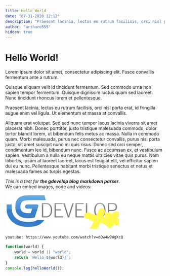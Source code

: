 ```yaml
---
title: Hello World
date: "07-31-2020 12:12"
description: "Praesent lacinia, lectus eu rutrum facilisis, orci nisl porta erat, id fringilla augue enim vel ligula. Ut elementum et massa at convallis."
author: "arthuro555"
hidden: true
---
```


# Hello World!
Lorem ipsum dolor sit amet, consectetur adipiscing elit. Fusce convallis fermentum ante a rutrum.

Quisque aliquam velit id tincidunt fermentum.
Sed commodo urna non sapien tempor fermentum. Quisque dignissim luctus quam sed laoreet.
Nunc tincidunt rhoncus lorem et pellentesque.

Praesent lacinia, lectus eu rutrum facilisis, orci nisl porta erat, id fringilla augue enim vel ligula. Ut elementum et massa at convallis.

Aliquam erat volutpat. Sed sed nunc tempor lacus lacinia viverra sit amet placerat nibh. Donec porttitor, justo tristique malesuada commodo, dolor tortor blandit lorem, ut bibendum felis metus ac massa. Nulla in commodo quam. Morbi malesuada, purus nec consectetur convallis, purus nisi porta justo, sit amet suscipit nunc mi quis risus. Donec sed orci semper, condimentum leo id, bibendum nunc. Fusce ac accumsan ex, et vestibulum sapien. Vestibulum a nulla eu neque mattis ultricies vitae quis purus. Nam lobortis, ipsum at laoreet laoreet, lacus est feugiat elit, vel efficitur sapien dui eu nunc. Pellentesque habitant morbi tristique senectus et netus et malesuada fames ac turpis egestas.


*This is a test for __the gdevelop blog__ **markdown parser***.  
We can embed images, code and videos:

![GDevelop ++](GD++.png)

`youtube: https://www.youtube.com/watch?v=dQw4w9WgXcQ`

```js
function(world) {
    world = world || "world";
    return `Hello ${world}!`;
}
console.log(helloWorld());
```

